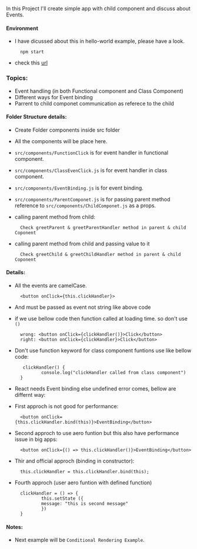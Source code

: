 In this Project I'll create simple app with child component and discuss about Events.

#### Environment
* I have dicussed about this in hello-world example, please have a look.

        npm start
* check this [url](http://localhost:3000/) 
### Topics:
* Event handling (in both Functional component and Class Component)
* Different ways for Event binding
* Parrent to child componet communication as referece to the child

#### Folder Structure details:
* Create Folder components inside src folder
* All the components will be place here.
* `src/components/FunctionClick` is for event handler in functional component.
* `src/components/ClassEvenClick.js` is for event handler in class component.
* `src/components/EventBinding.js` is for event binding.
* `src/components/ParentComponet.js` is for passing parent method reference to `src/components/ChildComponet.js` as a props.
* calling parent method from child:

        Check greetParent & greetParentHandler method in parent & child Coponent
* calling parent method from child and passing value to it

        Check greetChild & greetChildHandler method in parent & child Coponent


#### Details:
* All the events are camelCase.

        <button onClick={this.clickHandler}>
* And must be passed as event not string like above code
* if we use bellow code then function called at loading time. so don't use `()`
        
        wrong: <button onClick={clickHandler()}>Click</button>
        right: <button onClick={clickHandler}>Click</button>

* Don't use function keyword for class component funtions use like bellow code:

         clickHandler() {
                console.log("clickHandler called from class component")
        }
* React needs Event binding else undefined error comes, bellow are differnt way:
* First approch is not good for performance:
        
        <button onClick={this.clickHandler.bind(this)}>EventBinding</button>
* Second approch to use aero funtion but this also have performance issue in big apps:

        <button onClick={() => this.clickHandler()}>EventBinding</button>
* Thir and official approch (binding in constructor):

        this.clickHandler = this.clickHandler.bind(this);
* Fourth approch (user aero funtion with defined function)
        
        clickHandler = () => {
                this.setState ({
                message: "this is second message"
                })
        }


#### Notes:
* Next example will be `Conditional Rendering Example`.
